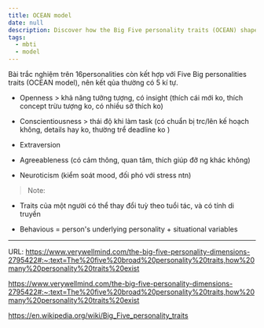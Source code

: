 ```yaml
---
title: OCEAN model
date: null
description: Discover how the Big Five personality traits (OCEAN) shape your behavior and personality, including openness, conscientiousness, extraversion, agreeableness, and neuroticism, with insights on change over time.
tags:
  - mbti
  - model
---
```


Bài trắc nghiệm trên 16personalities còn kết hợp với Five Big personalities traits (OCEAN model), nên kết qủa thường có 5 kí tự.

- Openness > khả năng tưởng tượng, có insight (thích cái mới ko, thích concept trừu tượng ko, có nhiều sở thích ko)

- Conscientiousness > thái độ khi làm task (có chuẩn bị trc/lên kế hoạch không, details hay ko, thường trể deadline ko )

- Extraversion 

- Agreeableness (có cảm thông, quan tâm, thích giúp đỡ ng khác không)

- Neuroticism (kiểm soát mood, đối phó với stress ntn)

> Note:

- Traits của một người có thể thay đổi tuỳ theo tuổi tác, và có tính di truyền

- Behavious = person's underlying personality + situational variables 


---
URL: 
https://www.verywellmind.com/the-big-five-personality-dimensions-2795422#:~:text=The%20five%20broad%20personality%20traits,how%20many%20personality%20traits%20exist

https://www.verywellmind.com/the-big-five-personality-dimensions-2795422#:~:text=The%20five%20broad%20personality%20traits,how%20many%20personality%20traits%20exist

https://en.wikipedia.org/wiki/Big_Five_personality_traits

